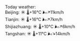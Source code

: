 Today weather:  
Beijing: ☀️   🌡️+16°C 🌬️↗11km/h  
Tianjin: ☀️   🌡️+16°C 🌬️↗7km/h  
Shijiazhuang: ☀️   🌡️+10°C 🌬️↗6km/h  
Tangshan: ☀️   🌡️+11°C 🌬️↘14km/h  

